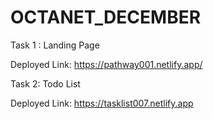 # OCTANET_DECEMBER

Task 1 : Landing Page

Deployed Link: https://pathway001.netlify.app/

Task 2: Todo List

Deployed Link: https://tasklist007.netlify.app

